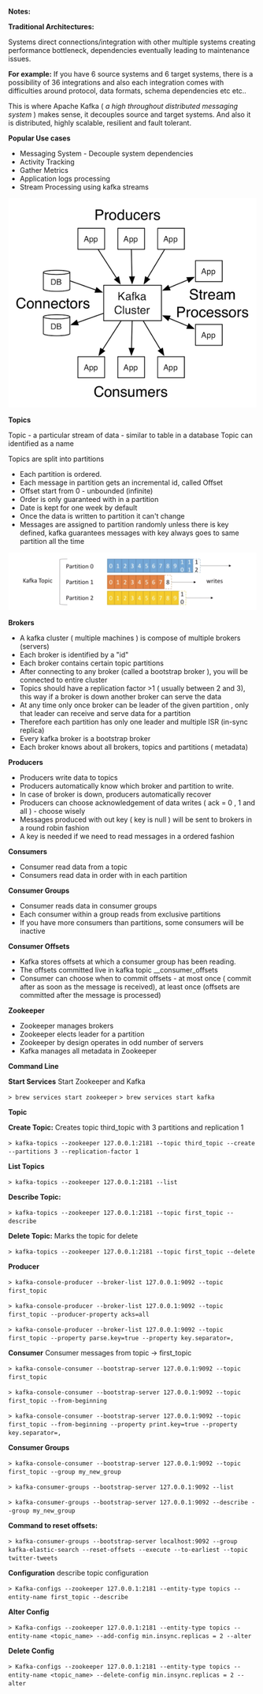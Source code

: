 
**Notes:**

**Traditional Architectures:**

Systems direct connections/integration with other multiple systems creating performance bottleneck, dependencies eventually leading to maintenance issues.

**For example:** If you have 6 source systems and 6 target systems, there is a possibility of 36 integrations and also each integration
comes with difficulties around protocol, data formats, schema dependencies etc etc..

This is where Apache Kafka ( _a high throughout distributed messaging system_ ) makes sense, it decouples source and target systems.
And also it is distributed, highly scalable, resilient and fault tolerant.

**Popular Use cases**

 * Messaging System - Decouple system dependencies
 * Activity Tracking
 * Gather Metrics
 * Application logs processing
 * Stream Processing using kafka streams

![image](screenshots/kafka-apis2.png)

**Topics**

Topic - a particular stream of data - similar to table in a database
Topic can identified as a name 

Topics are split into partitions

 * Each partition is ordered.
 * Each message in partition gets an incremental id, called Offset
 * Offset start from 0 - unbounded (infinite) 
 * Order is only guaranteed with in a partition
 * Date is kept for one week by default
 * Once the data is written to partition it can't change 
 * Messages are assigned to partition randomly unless there is key defined, kafka guarantees messages with key always goes to same partition all the time
 
 
![image](screenshots/partitions.png)


**Brokers**

* A kafka cluster ( multiple machines ) is compose of multiple brokers (servers)
* Each broker is identified by a "id"
* Each broker contains certain topic partitions 
* After connecting to any broker (called a bootstrap broker ), you will be connected to entire cluster
* Topics should have a replication factor >1 ( usually between 2 and 3), this way if a broker is down another broker can serve the data
* At any time only once broker can be leader of the given partition , only that leader can receive and serve data for a partition 
* Therefore each partition has only one leader and multiple ISR (in-sync replica)
* Every kafka broker is a bootstrap broker 
* Each broker knows about all brokers, topics and partitions ( metadata)



**Producers**

* Producers write data to topics 
* Producers automatically know which broker and partition to write.
* In case of broker is down, producers automatically recover
* Producers can choose acknowledgement of data writes ( ack = 0 , 1 and all ) - choose wisely 
* Messages produced with out key ( key is null ) will be sent to brokers in a round robin fashion 
* A key is needed if we need to read messages in a ordered fashion 


**Consumers**

* Consumer read data from a topic
* Consumers read data in order with in each partition


**Consumer Groups**

* Consumer reads data in consumer groups
* Each consumer within a group reads from exclusive partitions
* If you have more consumers than partitions, some consumers will be inactive


**Consumer Offsets**
* Kafka stores offsets at which a consumer group has been reading.
* The offsets committed live in kafka topic __consumer_offsets
* Consumer can choose when to commit offsets - at most once ( commit after as soon as the message is received), at least once (offsets are committed after the message is processed)


**Zookeeper**
* Zookeeper manages brokers
* Zookeeper elects leader for a partition 
* Zookeeper by design operates in odd number of servers
* Kafka manages all metadata in Zookeeper

**Command Line**

**Start Services** Start Zookeeper and Kafka

`> brew services start zookeeper`
`> brew services start kafka`

**Topic**

**Create Topic:** Creates topic third_topic with 3 partitions and replication 1 

 `> kafka-topics --zookeeper 127.0.0.1:2181 --topic third_topic --create --partitions 3 --replication-factor 1`
 
**List Topics**

 `> kafka-topics --zookeeper 127.0.0.1:2181 --list`
 
**Describe Topic:**

 `> kafka-topics --zookeeper 127.0.0.1:2181 --topic first_topic --describe`

**Delete Topic:** Marks the topic for delete

 `> kafka-topics --zookeeper 127.0.0.1:2181 --topic first_topic --delete`

**Producer**

 `> kafka-console-producer --broker-list 127.0.0.1:9092 --topic first_topic`
 
 
 `> kafka-console-producer --broker-list 127.0.0.1:9092 --topic first_topic --producer-property acks=all`

 `> kafka-console-producer --broker-list 127.0.0.1:9092 --topic first_topic --property parse.key=true --property key.separator=,`

**Consumer** Consumer messages from topic -> first_topic
 
 `> kafka-console-consumer --bootstrap-server 127.0.0.1:9092 --topic first_topic`
 
 
 `> kafka-console-consumer --bootstrap-server 127.0.0.1:9092 --topic first_topic --from-beginning`
 
 
 `> kafka-console-consumer --bootstrap-server 127.0.0.1:9092 --topic first_topic --from-beginning --property print.key=true --property key.separator=,`
 
 
**Consumer Groups**

 `> kafka-console-consumer --bootstrap-server 127.0.0.1:9092 --topic first_topic --group my_new_group`
  
  
 `> kafka-consumer-groups --bootstrap-server 127.0.0.1:9092 --list`
 
 
 `> kafka-consumer-groups --bootstrap-server 127.0.0.1:9092 --describe --group my_new_group `  
 
**Command to reset offsets:**

 `> kafka-consumer-groups --bootstrap-server localhost:9092 --group kafka-elastic-search --reset-offsets --execute --to-earliest --topic twitter-tweets`
 
 
 
**Configuration** describe topic configuration 

 `> Kafka-configs --zookeeper 127.0.0.1:2181 --entity-type topics --entity-name first_topic --describe `  
 
  **Alter Config**
  
 
 `> Kafka-configs --zookeeper 127.0.0.1:2181 --entity-type topics --entity-name <topic_name> --add-config min.insync.replicas = 2 --alter`

 **Delete Config**
 
 `> Kafka-configs --zookeeper 127.0.0.1:2181 --entity-type topics --entity-name <topic_name> --delete-config min.insync.replicas = 2 --alter`
